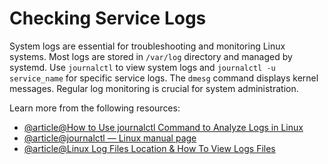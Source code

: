# Checking Service Logs

System logs are essential for troubleshooting and monitoring Linux systems. Most logs are stored in `/var/log` directory and managed by systemd. Use `journalctl` to view system logs and `journalctl -u service_name` for specific service logs. The `dmesg` command displays kernel messages. Regular log monitoring is crucial for system administration.

Learn more from the following resources:

- [@article@How to Use journalctl Command to Analyze Logs in Linux](https://linuxhandbook.com/journalctl-command/)
- [@article@journalctl — Linux manual page](https://www.man7.org/linux/man-pages/man1/journalctl.1.html)
- [@article@Linux Log Files Location & How To View Logs Files](https://www.cyberciti.biz/faq/linux-log-files-location-and-how-do-i-view-logs-files/)